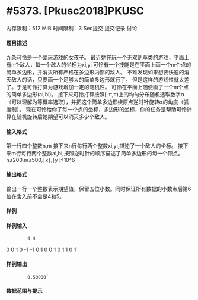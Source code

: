 
# #5373. [Pkusc2018]PKUSC
内存限制：512 MiB 时间限制：3 Sec提交 提交记录 讨论
#### 题目描述
九条可怜是一个爱玩游戏的女孩子。
最近她在玩一个无双割草类的游戏，平面上有n个敌人，每一个敌人的坐标为xi,yi
可怜有一个技能是在平面上画一个m个点的简单多边形，并消灭所有严格在多边形内部的敌人。
不难发现如果想要快速的消灭敌人的话，只要画一个足够大的简单多边形就行了。
但是这样的游戏性就太差了。于是可怜打算为游戏增加一定的随机性。
可怜在平面上随便画了一个m个点的简单多边形(ai,bi)。
接下来可怜打算按照[-π,π)上的均匀分布随机选取数字α（可以理解为等概率选取），并把这个简单多边形绕原点逆时针旋转α的角度（弧度制）。
现在可怜给你了每一个点的坐标，多边形的坐标，你的任务是帮助可怜计算在随机旋转后她期望可以消灭多少个敌人。
#### 输入格式
第一行四个整数n,m
接下来n行每行两个整数xi,yi,描述了一个敌人的坐标。
接下来m行每行两个整数ai,bi,按照逆时针的顺序描述了简单多边形的每一个顶点。
n≤200,m≤500,∣x∣,∣y∣≤10^6
#### 输出格式
输出一行一个整数表示期望值，保留五位小数。同时保证所有数据的小数点后第6位在舍入前不会是4和5。
#### 样例

#### 样例输入

			4 4
0 0
1 0
-1 -1
0 1
0 0
1 0
1 1
0 1`
#### 样例输出

			0.50000`
#### 数据范围与提示

